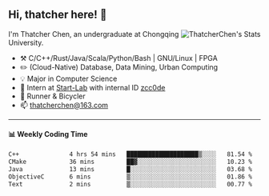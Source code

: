 ## Hi, thatcher here! :wave:

<img align="right" src="https://github-readme-stats.vercel.app/api?username=thatcherchen&title_color=333&text_color=777" alt="ThatcherChen's Stats" >

I'm Thatcher Chen, an undergraduate at Chongqing University.

- :hammer_and_pick:  C/C++/Rust/Java/Scala/Python/Bash | GNU/Linux | FPGA
- :pencil2:  (Cloud-Native) Database, Data Mining, Urban Computing
- :bulb:   Major in Computer Science
- :telescope:  Intern at [Start-Lab](https://github.com/Spatio-Temporal-Lab) with internal ID [zcc0de](https://github.com/zcc0de)
- :seedling:  Runner & Bicycler
- :mailbox: thatcherchen@163.com

---

#### :bar_chart: Weekly Coding Time

<!--START_SECTION:waka-->

```txt
C++              4 hrs 54 mins   ████████████████████▒░░░░   81.54 %
CMake            36 mins         ██▓░░░░░░░░░░░░░░░░░░░░░░   10.23 %
Java             13 mins         █░░░░░░░░░░░░░░░░░░░░░░░░   03.68 %
ObjectiveC       6 mins          ▒░░░░░░░░░░░░░░░░░░░░░░░░   01.86 %
Text             2 mins          ▒░░░░░░░░░░░░░░░░░░░░░░░░   00.77 %
```

<!--END_SECTION:waka-->
